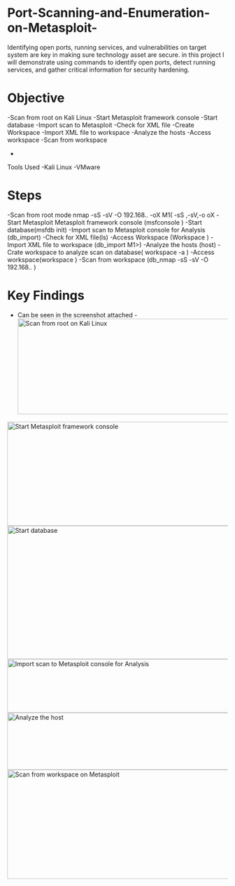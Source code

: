 # Port-Scanning-and-Enumeration-on-Metasploit-
Identifying open ports, running services, and vulnerabilities on target system are key in making sure technology asset are secure. in this project I will demonstrate  using commands to identify open ports, detect running services, and gather critical information for security hardening.


# Objective
-Scan from root on Kali Linux
-Start Metasploit  framework console
-Start database
-Import scan to Metasploit 
-Check for XML file
-Create Workspace 
-Import XML file to workspace
-Analyze the hosts 
-Access workspace
-Scan from workspace

- 


Tools Used
-Kali Linux 
-VMware 



# Steps
-Scan from root mode nmap -sS -sV -O 192.168.*.* -oX  M1( -sS <conducting tcp scan>,-sV<detecting service and version>,-o<OS detection> oX <filing in xml format>
-Start Metasploit Metasploit framework console (msfconsole )
-Start database(msfdb init)
-Import scan to Metasploit console for Analysis (db_import)
-Check for XML file(ls)
-Access Workspace (Workspace <chosen name>)
-Import XML file to workspace (db_import M1>)
-Analyze the hosts (host)
-Crate workspace to analyze scan on database( workspace -a <chosen name>)
-Access workspace(workspace <name of workspace>)
-Scan from workspace (db_nmap -sS -sV -O 192.168.*.* )
 



# Key Findings
- Can be seen in the screenshot attached 
-<img width="542" height="218" alt="Scan from root on Kali Linux" src="https://github.com/user-attachments/assets/d2fb3878-4595-424d-ac6a-22d445d83534" />
<img width="539" height="237" alt="Start Metasploit framework console" src="https://github.com/user-attachments/assets/9d342af3-b93e-41fa-af72-03942d13eb34" />
<img width="539" height="304" alt="Start database" src="https://github.com/user-attachments/assets/14ac72fa-8f4b-4297-9a0b-e66f1fa5ed3b" />
<img width="535" height="122" alt="Import scan to Metasploit console for Analysis" src="https://github.com/user-attachments/assets/c8157bc9-9bbc-426c-bf47-d259b8d35ac5" />
<img width="541" height="130" alt="Analyze the host" src="https://github.com/user-attachments/assets/7ca7cb27-1d85-4da4-a710-92fef97887ff" />

<img width="530" height="249" alt="Scan from workspace on Metasploit" src="https://github.com/user-attachments/assets/a69bb16c-27e5-4792-bcfb-75e51ef5c9ff" />

